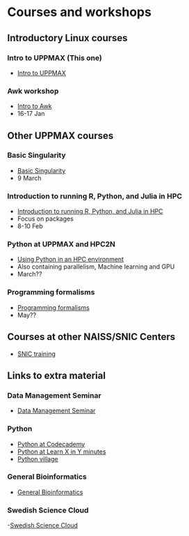 # Courses and workshops


##    Introductory Linux courses
### Intro to UPPMAX (This one)
- [Intro to UPPMAX](https://www.uppmax.uu.se/support/courses-and-workshops/introductory-course-winter-2023/)

### Awk workshop
- [Intro to Awk](https://www.uppmax.uu.se/support/courses-and-workshops/awk-workshop/)
- 16-17 Jan
##    Other UPPMAX courses
###  Basic Singularity
- [Basic Singularity](https://www.uppmax.uu.se/support/courses-and-workshops/singularity-workshop-announcement/)
- 9 March
### Introduction to running R, Python, and Julia in HPC
- [Introduction to running R, Python, and Julia in HPC](https://www.uppmax.uu.se/support/courses-and-workshops/r-python-julia)
- Focus on packages
- 8-10 Feb

### Python at UPPMAX and HPC2N
- [Using Python in an HPC environment](https://uppmax.github.io/HPC-python/index.html)
- Also containing parallelism, Machine learning and GPU
- March??


### Programming formalisms
- [Programming formalisms](https://www.uppmax.uu.se/support/courses-and-workshops/programming-formalisms/)
- May??

## Courses at other NAISS/SNIC Centers
- [SNIC training](http://snicdocs.nsc.liu.se/wiki/Training)


##    Links to extra material
###        Data Management Seminar
- [Data Management Seminar](https://www.uppmax.uu.se/support/courses-and-workshops/#tocjump_046728919125111124_0)

###        Python
- [Python at Codecademy](https://www.codecademy.com/)
- [Python at Learn X in Y minutes](https://learnxinyminutes.com/docs/python/)
- [Python village](https://rosalind.info/problems/list-view/?location=python-village)
###        General Bioinformatics
- [General Bioinformatics](https://rosalind.info/problems/list-view/)
###        Swedish Science Cloud
-[Swedish Science Cloud](https://github.com/SNICScienceCloud/technical-training)


